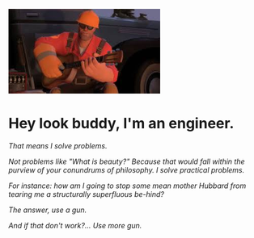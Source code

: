 ![Hey buddy, I'm an engineer.](./engineer.jpeg)
# Hey look buddy, I'm an engineer.
*That means I solve problems.*

*Not problems like "What is beauty?" Because that would fall within the purview of your conundrums of philosophy. I solve practical problems.*

*For instance: how am I going to stop some mean mother Hubbard from tearing me a structurally superfluous be-hind?* 

*The answer, use a gun.*

*And if that don't work?... Use more gun.*
